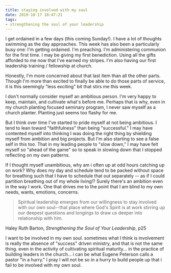 ```yaml
---
title: staying involved with my soul
date: 2019-10-17 18:47:21
tags:
- strengthening the soul of your leadership
---
```

I get ordained in a few days (this coming Sunday!). I have a lot of thoughts swimming as the day approaches. This week has also been a particularly busy one: I'm getting ordained. I'm preaching. I'm administering communion for the first time. I may be giving my first benediction. Using all the gifts afforded to me now that I've earned my stripes. I'm also having our first leadership training / fellowship at church. 

Honestly, I'm more concerned about that last item than all the other parts. Though I'm more than excited to finally be able to do those parts of service, it is this seemingly "less exciting" bit that stirs me this week. 

I don't normally consider myself an ambitious person. I'm very happy to keep, maintain, and cultivate what's before me. Perhaps that is why, even in my church planting focused seminary program, I never saw myself as a church planter. Planting just seems too flashy for me. 

But I think over time I've started to pride myself at not being ambitious. I tend to lean toward "faithfulness" than being "successful." I may have contented myself into thinking I was doing the right thing by shielding myself from ambition and big projects. But I'm also starting to see a false self in this too. That in my leading people to "slow down," I may have felt myself so "ahead of the game" so to speak in slowing down that I stopped reflecting on my own patterns.

If I thought myself unambitious, why am i often up at odd hours catching up on work? Why does my day and schedule tend to be packed without space for breathing such that I have to schedule that out separately -- as if I could partition breathing out of my whole living!? Surely there's an ambition even in the way I work. One that drives me to the point that I am blind to my own needs, wants, emotions, concerns.

> Spiritual leadership emerges from our willingness to stay involved with our own soul--that place where God's Spirit is at work stirring up our deepest questions and longings to draw us deeper into relationship with him.

Haley Ruth Barton, _Strengthening the Soul of Your Leadership_, p25

I want to be involved in my own soul. sometimes what I think is involvement is really the absence of "success" driven ministry, and that is not the same thing. even in the activity of cultivating spiritual maturity... in the practice of building leaders in the church... i can be what Eugene Peterson calls a pastor "in a hurry." I pray I will not be so in a hurry to build people up that i fail to be involved with my own soul.